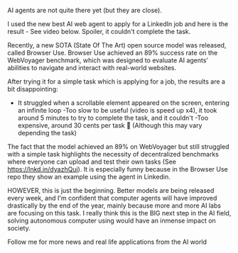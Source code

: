 AI agents are not quite there yet (but they are close).

I used the new best AI web agent to apply for a LinkedIn job and here is the result - See video below. Spoiler, it couldn't complete the task.

Recently, a new SOTA (State Of The Art) open source model was released, called Browser Use. Browser Use achieved an 89% success rate on the WebVoyager benchmark, which was designed to evaluate AI agents’ abilities to navigate and interact with real-world websites. 

After trying it for a simple task which is applying for a job, the results are a bit disappointing:
- It struggled when a scrollable element appeared on the screen, entering an infinite loop
-Too slow to be useful (video is speed up x4), it took around 5 minutes to try to complete the task, and it couldn't
-Too expensive, around 30 cents per task 🤯 (Although this may vary depending the task)

The fact that the model achieved an 89% on WebVoyager but still struggled with a simple task highlights the necessity of decentralized benchmarks where everyone can upload and test their own tasks (See https://lnkd.in/dyazhQuj). It is especially funny because in the Browser Use repo they show an example using the agent in Linkedin.

HOWEVER, this is just the beginning. Better models are being released every week, and I'm confident that computer agents will have improved drastically by the end of the year, mainly because more and more AI labs are focusing on this task. I really think this is the BIG next step in the AI field, solving autonomous computer using would have an inmense impact on society.

Follow me for more news and real life applications from the AI world

